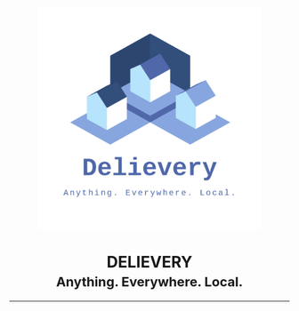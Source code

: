 <p align="center">
    <img src="logo.png" height="400" width="400"/>
</p>
<h1 align="center">DELIEVERY<br><small align="center">Anything. Everywhere. Local.</small></h1>
<hr>

